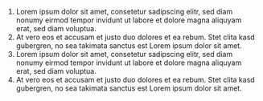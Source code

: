1. Lorem ipsum dolor sit amet, consetetur sadipscing elitr, sed diam nonumy eirmod tempor invidunt ut labore et dolore magna aliquyam erat, sed diam voluptua. 
2. At vero eos et accusam et justo duo dolores et ea rebum. Stet clita kasd gubergren, no sea takimata sanctus est Lorem ipsum dolor sit amet. 
3. Lorem ipsum dolor sit amet, consetetur sadipscing elitr, sed diam nonumy eirmod tempor invidunt ut labore et dolore magna aliquyam erat, sed diam voluptua. 
4. At vero eos et accusam et justo duo dolores et ea rebum. Stet clita kasd gubergren, no sea takimata sanctus est Lorem ipsum dolor sit amet.
